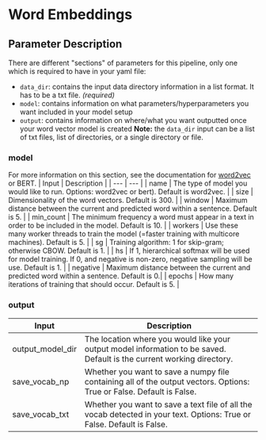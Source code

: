# Word Embeddings
## Parameter Description
There are different "sections" of parameters for this pipeline, only one which is required to have in your yaml file: 
- `data_dir`: contains the input data directory information in a list format. It has to be a txt file. *(required)*
- `model`: contains information on what parameters/hyperparameters you want included in your model setup
- `output`: contains information on where/what you want outputted once your word vector model is created
**Note:** the `data_dir` input can be a list of txt files, list of directories, or a single directory or file.

### model
For more information on this section, see the documentation for [word2vec](https://radimrehurek.com/gensim/models/word2vec.html) or BERT.
| Input | Description |
| --- | --- |
| name | The type of model you would like to run. Options: word2vec or bert). Default is word2vec. |
| size | Dimensionality of the word vectors. Default is 300. |
| window | Maximum distance between the current and predicted word within a sentence. Default is 5. |
| min_count | The minimum frequency a word must appear in a text in order to be included in the model. Default is 10. |
| workers | Use these many worker threads to train the model (=faster training with multicore machines). Default is 5. |
| sg | Training algorithm: 1 for skip-gram; otherwise CBOW. Default is 1. |
| hs | If 1, hierarchical softmax will be used for model training. If 0, and negative is non-zero, negative sampling will be use. Default is 1. |
| negative | Maximum distance between the current and predicted word within a sentence. Default is 0.|
| epochs | How many iterations of training that should occur. Default is 5. |

### output
| Input | Description |
| --- | --- |
| output_model_dir | The location where you would like your output model information to be saved. Default is the current working directory. |
| save_vocab_np | Whether you want to save a numpy file containing all of the output vectors. Options: True or False. Default is False. |
| save_vocab_txt| Whether you want to save a text file of all the vocab detected in your text. Options: True or False. Default is False.  |

